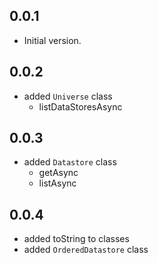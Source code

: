## 0.0.1

- Initial version.

## 0.0.2

- added `Universe` class
    - listDataStoresAsync

## 0.0.3

- added `Datastore` class
    - getAsync
    - listAsync

## 0.0.4

- added toString to classes
- added `OrderedDatastore` class